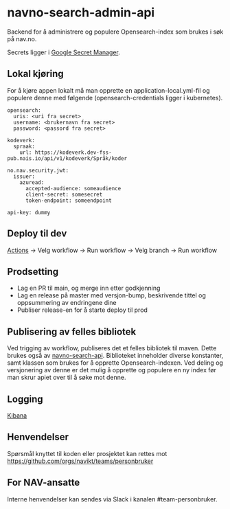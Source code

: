 # navno-search-admin-api
Backend for å administrere og populere Opensearch-index som brukes i søk på nav.no.

Secrets ligger i [Google Secret Manager](https://doc.nais.io/security/secrets/google-secrets-manager/).

## Lokal kjøring
For å kjøre appen lokalt må man opprette en application-local.yml-fil og populere denne med følgende  (opensearch-credentials ligger i kubernetes).

```
opensearch:
  uris: <uri fra secret>
  username: <brukernavn fra secret>
  password: <passord fra secret>

kodeverk:
  spraak:
    url: https://kodeverk.dev-fss-pub.nais.io/api/v1/kodeverk/Språk/koder

no.nav.security.jwt:
  issuer:
    azuread:
      accepted-audience: someaudience
      client-secret: somesecret
      token-endpoint: someendpoint
      
api-key: dummy
```

## Deploy til dev

[Actions](https://github.com/navikt/navno-search-admin-api/actions) -> Velg workflow -> Run workflow -> Velg branch -> Run workflow

## Prodsetting

-   Lag en PR til main, og merge inn etter godkjenning
-   Lag en release på master med versjon-bump, beskrivende tittel og oppsummering av endringene dine
-   Publiser release-en for å starte deploy til prod

## Publisering av felles bibliotek

Ved trigging av workflow, publiseres det et felles bibliotek til maven. Dette brukes også av [navno-search-api](https://github.com/navikt/navno-search-api). Biblioteket inneholder diverse konstanter, samt klassen som brukes for å opprette Opensearch-indexen. Ved deling og versjonering av denne er det mulig å opprette og populere en ny index før man skrur apiet over til å søke mot denne.

## Logging

[Kibana](https://logs.adeo.no/app/discover#/view/ea9b29d0-aa35-11ee-991c-09effcd7b5da)

## Henvendelser

Spørsmål knyttet til koden eller prosjektet kan rettes mot https://github.com/orgs/navikt/teams/personbruker

## For NAV-ansatte

Interne henvendelser kan sendes via Slack i kanalen #team-personbruker.
